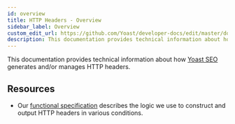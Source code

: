 ```yaml
---
id: overview
title: HTTP Headers - Overview
sidebar_label: Overview
custom_edit_url: https://github.com/Yoast/developer-docs/edit/master/docs/features/http-headers/overview.md
description: This documentation provides technical information about how Yoast SEO generates and/or manages HTTP headers.
---
```

This documentation provides technical information about how [Yoast SEO](https://yoast.com/wordpress/plugins/seo/) generates and/or manages HTTP headers.

## Resources
* Our [functional specification](functional-specification.md) describes the logic we use to construct and output HTTP headers in various conditions.
